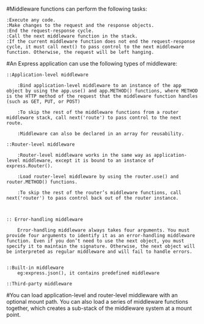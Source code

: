#Middleware functions can perform the following tasks:

    :Execute any code.
    :Make changes to the request and the response objects.
    :End the request-response cycle.
    :Call the next middleware function in the stack.
    :If the current middleware function does not end the request-response cycle, it must call next() to pass control to the next middleware function. Otherwise, the request will be left hanging.

#An Express application can use the following types of middleware:

    ::Application-level middleware

        :Bind application-level middleware to an instance of the app object by using the app.use() and app.METHOD() functions, where METHOD is the HTTP method of the request that the middleware function handles (such as GET, PUT, or POST) 

        :To skip the rest of the middleware functions from a router middleware stack, call next('route') to pass control to the next route.

        :Middleware can also be declared in an array for reusability.

    ::Router-level middleware

        :Router-level middleware works in the same way as application-level middleware, except it is bound to an instance of express.Router().

        :Load router-level middleware by using the router.use() and router.METHOD() functions.
        
        :To skip the rest of the router’s middleware functions, call next('router') to pass control back out of the router instance.



    :: Error-handling middleware
    
        Error-handling middleware always takes four arguments. You must provide four arguments to identify it as an error-handling middleware function. Even if you don’t need to use the next object, you must specify it to maintain the signature. Otherwise, the next object will be interpreted as regular middleware and will fail to handle errors.


    ::Built-in middleware
        eg:express.json(), it contains predefined middleware
        
    ::Third-party middleware

#You can load application-level and router-level middleware with an optional mount path. You can also load a series of middleware functions together, which creates a sub-stack of the middleware system at a mount point.